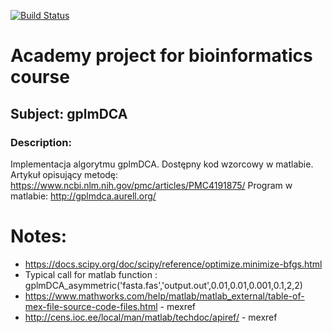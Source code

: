 [![Build Status](https://travis-ci.org/KrzysztofSakowski/bioinf.svg?branch=master)](https://travis-ci.org/KrzysztofSakowski/bioinf/)

# Academy project for bioinformatics course
## Subject: gplmDCA
### Description:
Implementacja algorytmu gplmDCA. Dostępny kod wzorcowy w matlabie.
Artykuł opisujący metodę: https://www.ncbi.nlm.nih.gov/pmc/articles/PMC4191875/
Program w matlabie: http://gplmdca.aurell.org/


# Notes:
* https://docs.scipy.org/doc/scipy/reference/optimize.minimize-bfgs.html
* Typical call for matlab function : gplmDCA_asymmetric('fasta.fas','output.out',0.01,0.01,0.001,0.1,2,2)
* https://www.mathworks.com/help/matlab/matlab_external/table-of-mex-file-source-code-files.html - mexref
* http://cens.ioc.ee/local/man/matlab/techdoc/apiref/ - mexref